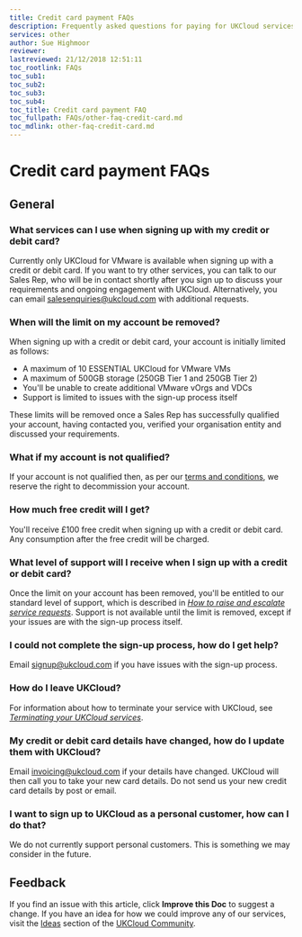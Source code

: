 ```yaml
---
title: Credit card payment FAQs
description: Frequently asked questions for paying for UKCloud services using a credit or debit card
services: other
author: Sue Highmoor
reviewer:
lastreviewed: 21/12/2018 12:51:11
toc_rootlink: FAQs
toc_sub1: 
toc_sub2:
toc_sub3:
toc_sub4:
toc_title: Credit card payment FAQ
toc_fullpath: FAQs/other-faq-credit-card.md
toc_mdlink: other-faq-credit-card.md
---
```


# Credit card payment FAQs

## General

### What services can I use when signing up with my credit or debit card?

Currently only UKCloud for VMware is available when signing up with a credit or debit card. If you want to try other services, you can talk to our Sales Rep, who will be in contact shortly after you sign up to discuss your requirements and ongoing engagement with UKCloud. Alternatively, you can email <salesenquiries@ukcloud.com> with additional requests.

### When will the limit on my account be removed?

When signing up with a credit or debit card, your account is initially limited as follows:

- A maximum of 10 ESSENTIAL UKCloud for VMware VMs
- A maximum of 500GB storage (250GB Tier 1 and 250GB Tier 2)
- You'll be unable to create additional VMware vOrgs and VDCs
- Support is limited to issues with the sign-up process itself

These limits will be removed once a Sales Rep has successfully qualified your account, having contacted you, verified your organisation entity and discussed your requirements.

### What if my account is not qualified?

If your account is not qualified then, as per our [terms and conditions](https://ukcloud.com/onlinetermsandconditions), we reserve the right to decommission your account.

### How much free credit will I get?

You'll receive £100 free credit when signing up with a credit or debit card. Any consumption after the free credit will be charged.

### What level of support will I receive when I sign up with a credit or debit card?

Once the limit on your account has been removed, you'll be entitled to our standard level of support, which is described in [*How to raise and escalate service requests*](../portal/ptl-how-raise-escalate-service-request.md). Support is not available until the limit is removed, except if your issues are with the sign-up process itself.

### I could not complete the sign-up process, how do I get help?

Email <signup@ukcloud.com> if you have issues with the sign-up process.

### How do I leave UKCloud?

For information about how to terminate your service with UKCloud, see [*Terminating your UKCloud services*](other-ref-offboarding.md).

### My credit or debit card details have changed, how do I update them with UKCloud?

Email <invoicing@ukcloud.com> if your details have changed. UKCloud will then call you to take your new card details. Do not send us your new credit card details by post or email.

### I want to sign up to UKCloud as a personal customer, how can I do that?

We do not currently support personal customers. This is something we may consider in the future.

## Feedback

If you find an issue with this article, click **Improve this Doc** to suggest a change. If you have an idea for how we could improve any of our services, visit the [Ideas](https://community.ukcloud.com/ideas) section of the [UKCloud Community](https://community.ukcloud.com).
